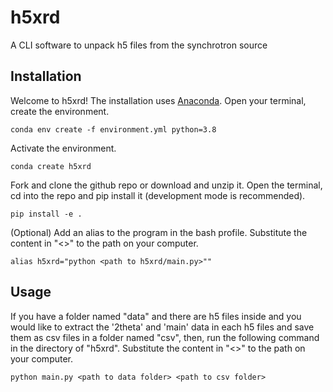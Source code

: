 # h5xrd
A CLI software to unpack h5 files from the synchrotron source

## Installation

Welcome to h5xrd! The installation uses [Anaconda](https://anaconda.org/). Open your terminal, create the environment.

``conda env create -f environment.yml python=3.8``

Activate the environment.

``conda create h5xrd``

Fork and clone the github repo or download and unzip it. Open the terminal, cd into the repo and pip install it (development mode is recommended).

``pip install -e .``

(Optional) Add an alias to the program in the bash profile. Substitute the content in "<>" to the path on your computer.

``alias h5xrd="python <path to h5xrd/main.py>""``

## Usage

If you have a folder named "data" and there are h5 files inside and you would like to extract the '2theta' and 'main'
data in each h5 files and save them as csv files in a folder named "csv", then, run the following command in the
directory of "h5xrd". Substitute the content in "<>" to the path on your computer.

``python main.py <path to data folder> <path to csv folder>``
